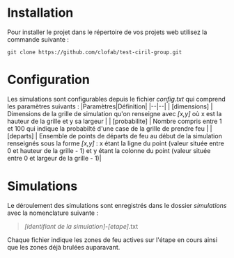 # Installation

Pour installer le projet dans le répertoire de vos projets web utilisez la commande suivante :

    git clone https://github.com/clofab/test-ciril-group.git

# Configuration

Les simulations sont configurables depuis le fichier *config.txt* qui comprend les paramètres suivants :
|Paramètres|Définition|
|--|--|
| [dimensions] | Dimensions de la grille de simulation qu'on renseigne avec *[x,y]* où x est la hauteur de la grille et y sa largeur |
| [probabilite] | Nombre compris entre 1 et 100 qui indique la probabilté d'une case de la grille de prendre feu  |
| [departs] | Ensemble de points de départs de feu au début de la simulation renseignés sous la forme *[x,y]* : x étant la ligne du point (valeur située entre 0 et hauteur de la grille - 1) et y étant la colonne du point (valeur située entre 0 et largeur de la grille - 1)|


# Simulations
Le déroulement des simulations sont enregistrés dans le dossier *simulations* avec la nomenclature suivante :

 

> *[identifiant de la simulation]*-*[etape]*.txt

Chaque fichier indique les zones de feu actives sur l'étape en cours ainsi que les zones déjà brulées auparavant.